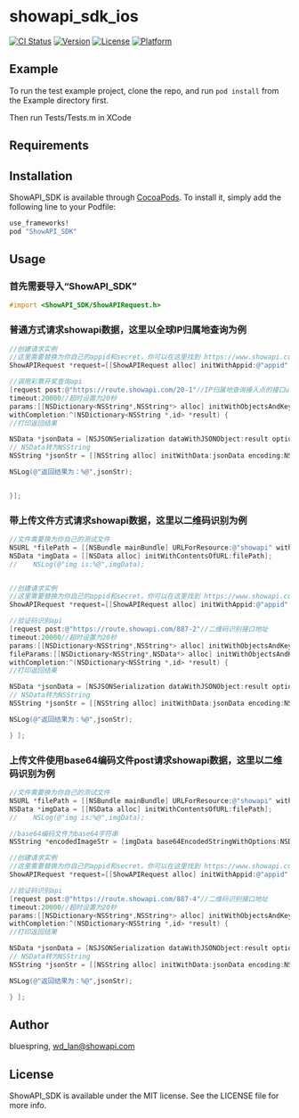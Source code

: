 # showapi_sdk_ios

[![CI Status](http://img.shields.io/travis/bluedarker/ShowAPI_SDK.svg?style=flat)](https://travis-ci.org/bluedarker/ShowAPI_SDK)
[![Version](https://img.shields.io/cocoapods/v/ShowAPI_SDK.svg?style=flat)](http://cocoapods.org/pods/ShowAPI_SDK)
[![License](https://img.shields.io/cocoapods/l/ShowAPI_SDK.svg?style=flat)](http://cocoapods.org/pods/ShowAPI_SDK)
[![Platform](https://img.shields.io/cocoapods/p/ShowAPI_SDK.svg?style=flat)](http://cocoapods.org/pods/ShowAPI_SDK)

## Example

To run the test example project, clone the repo, and run `pod install` from the Example directory first.

Then run Tests/Tests.m in XCode


## Requirements

## Installation

ShowAPI_SDK is available through [CocoaPods](http://cocoapods.org). To install
it, simply add the following line to your Podfile:

```ruby
use_frameworks!
pod "ShowAPI_SDK"
```

## Usage

### 首先需要导入“ShowAPI_SDK”

```objective-c
#import <ShowAPI_SDK/ShowAPIRequest.h>
```

### 普通方式请求showapi数据，这里以全球IP归属地查询为例

```objective-c
//创建请求实例
//这里需要替换为你自己的appid和secret，你可以在这里找到 https://www.showapi.com/console#/myApp
ShowAPIRequest *request=[[ShowAPIRequest alloc] initWithAppid:@"appid" andSign:@"secret" ];

//调用彩票开奖查询api
[request post:@"https://route.showapi.com/20-1"//IP归属地查询接入点的接口url，
timeout:20000//超时设置为20秒
params:[[NSDictionary<NSString*,NSString*> alloc] initWithObjectsAndKeys:@"116.4.201.181",@"ip", nil]//传入ip
withCompletion:^(NSDictionary<NSString *,id> *result) {
//打印返回结果

NSData *jsonData = [NSJSONSerialization dataWithJSONObject:result options:NSJSONWritingPrettyPrinted error:nil];
// NSData转为NSString
NSString *jsonStr = [[NSString alloc] initWithData:jsonData encoding:NSUTF8StringEncoding];

NSLog(@"返回结果为：%@",jsonStr);


}];
```

### 带上传文件方式请求showapi数据，这里以二维码识别为例

```objective-c
//文件需要换为你自己的测试文件
NSURL *filePath = [[NSBundle mainBundle] URLForResource:@"showapi" withExtension:@"jpg"];
NSData *imgData = [[NSData alloc] initWithContentsOfURL:filePath];
//    NSLog(@"img is:%@",imgData);


//创建请求实例
//这里需要替换为你自己的appid和secret，你可以在这里找到 https://www.showapi.com/console#/myApp
ShowAPIRequest *request=[[ShowAPIRequest alloc] initWithAppid:@"appid" andSign:@"secret" ];

//验证码识别api
[request post:@"https://route.showapi.com/887-2"//二维码识别接口地址
timeout:20000//超时设置为20秒
params:[[NSDictionary<NSString*,NSString*> alloc] initWithObjectsAndKeys:@"1",@"handleImg", nil] //普通传入参数
fileParams:[[NSDictionary<NSString*,NSData*> alloc] initWithObjectsAndKeys:imgData,@"img", nil] //文件参数
withCompletion:^(NSDictionary<NSString *,id> *result) {
//打印返回结果

NSData *jsonData = [NSJSONSerialization dataWithJSONObject:result options:NSJSONWritingPrettyPrinted error:nil];
// NSData转为NSString
NSString *jsonStr = [[NSString alloc] initWithData:jsonData encoding:NSUTF8StringEncoding];

NSLog(@"返回结果为：%@",jsonStr);

} ];


```

### 上传文件使用base64编码文件post请求showapi数据，这里以二维码识别为例

```objective-c
//文件需要换为你自己的测试文件
NSURL *filePath = [[NSBundle mainBundle] URLForResource:@"showapi" withExtension:@"jpg"];
NSData *imgData = [[NSData alloc] initWithContentsOfURL:filePath];
//    NSLog(@"img is:%@",imgData);

//base64编码文件为base64字符串
NSString *encodedImageStr = [imgData base64EncodedStringWithOptions:NSDataBase64EncodingEndLineWithCarriageReturn];

//创建请求实例
//这里需要替换为你自己的appid和secret，你可以在这里找到 https://www.showapi.com/console#/myApp
ShowAPIRequest *request=[[ShowAPIRequest alloc] initWithAppid:@"appid" andSign:@"secret" ];

//验证码识别api
[request post:@"https://route.showapi.com/887-4"//二维码识别接口地址
timeout:20000//超时设置为20秒
params:[[NSDictionary<NSString*,NSString*> alloc] initWithObjectsAndKeys:@"1",@"handleImg",encodedImageStr,@"imgData", nil] //普通传入参数
withCompletion:^(NSDictionary<NSString *,id> *result) {
//打印返回结果

NSData *jsonData = [NSJSONSerialization dataWithJSONObject:result options:NSJSONWritingPrettyPrinted error:nil];
// NSData转为NSString
NSString *jsonStr = [[NSString alloc] initWithData:jsonData encoding:NSUTF8StringEncoding];

NSLog(@"返回结果为：%@",jsonStr);

} ];


```

## Author

bluespring, wd_lan@showapi.com

## License

ShowAPI_SDK is available under the MIT license. See the LICENSE file for more info.
